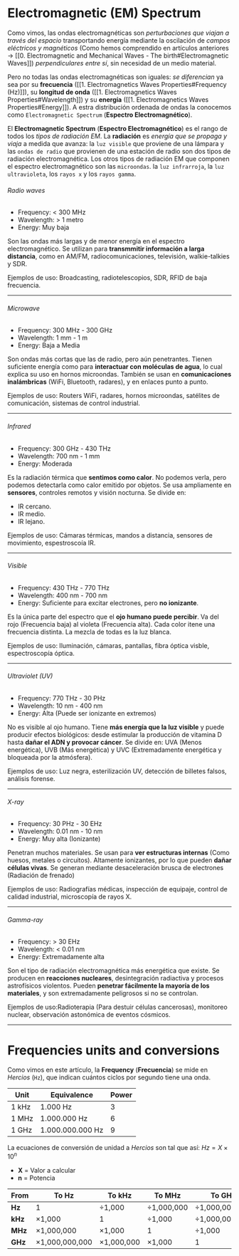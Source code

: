 # Electromagnetic (EM) Spectrum

Como vimos, las ondas electromagnéticas son *perturbaciones que viajan a través del espacio* transportando energía mediante la oscilación de *campos eléctricos y magnéticos* (Como hemos comprendido en artículos anteriores -> [[0. Electromagnetic and Mechanical Waves - The birth#Electromagnetic Waves]]) *perpendiculares entre sí*, sin necesidad de un medio material.

Pero no todas las ondas electromagnéticas son iguales: *se diferencian* ya sea por su **frecuencia** ([[1. Electromagnetics Waves Properties#Frequency (Hz)]]), su **longitud de onda** ([[1. Electromagnetics Waves Properties#Wavelength]]) y su **energía** ([[1. Electromagnetics Waves Properties#Energy]]). A estra distribución ordenada de ondas la conocemos como `Electromagnetic Spectrum` (**Espectro Electromagnético**).

El **Electromagnetic Spectrum** (**Espectro Electromagnético**) es el rango de todos los *tipos de radiación EM*. La **radiación** es *energía que se propaga y viaja* a medida que avanza: la `luz visible` que proviene de una lámpara y las `ondas de radio` que provienen de una estación de radio son dos tipos de radiación electromagnética. Los otros tipos de radiación EM que componen el espectro electromagnético son las `microondas`. la `luz infrarroja`, la `luz ultravioleta`, los `rayos x` y los `rayos gamma`.

###### Radio waves

- Frequency: < 300 MHz
- Wavelength: > 1 metro
- Energy: Muy baja

Son las ondas más largas y de menor energía en el espectro electromagnético. Se utilizan para **transmmitir información a larga distancia**, como en AM/FM, radiocomunicaciones, televisión, walkie-talkies y SDR.

Ejemplos de uso: Broadcasting, radiotelescopios, SDR, RFID de baja frecuencia.

----
###### Microwave

- Frequency: 300 MHz - 300 GHz
- Wavelength: 1 mm - 1 m
- Energy: Baja a Media

 Son ondas más cortas que las de radio, pero aún penetrantes. Tienen suficiente energía como para <b style="font-weigth: bold">interactuar con moléculas de agua</b>, lo cual explica su uso en hornos microondas. También se usan en <b style="font-weigth: bold">comunicaciones inalámbricas</b> (WiFi, Bluetooth, radares), y en enlaces punto a punto.

Ejemplos de uso: Routers WiFi, radares, hornos microondas, satélites de comunicación, sistemas de control industrial.

---
###### Infrared

- Frequency: 300 GHz - 430 THz
- Wavelength: 700 nm - 1 mm
- Energy: Moderada
   
Es la radiación térmica que <b style="font-weigth: bold">sentimos como calor</b>. No podemos verla, pero podemos detectarla como calor emitido por objetos. Se usa ampliamente en <b style="font-weigth: bold">sensores</b>, controles remotos y visión nocturna. Se divide en: 

- IR cercano.
- IR medio.
- IR lejano.

Ejemplos de uso: Cámaras térmicas, mandos a distancia, sensores de movimiento, espestroscoía IR.

----
###### Visible

- Frequency: 430 THz - 770 THz
-  Wavelength: 400 nm - 700 nm
- Energy: Suficiente para excitar electrones, pero <b style="font-weigth: bold">no ionizante</b>.

Es la única parte del espectro que el <b style="font-weigth: bold">ojo humano puede percibir</b>. Va del rojo (Frecuencia baja) al violeta (Frecuencia alta). Cada color itene una frecuencia distinta. La mezcla de todas es la luz blanca.

Ejemplos de uso: Iluminación, cámaras, pantallas, fibra óptica visble, espectroscopía óptica.

---
###### Ultraviolet (UV)

-  Frequency: 770 THz - 30 PHz
- Wavelength: 10 nm - 400 nm
- Energy: Alta (Puede ser ionizante en extremos)
  
No es visible al ojo humano. Tiene <b style="font-weigth: bold">más energía que la luz visible</b> y puede producir efectos biológicos: desde estimular la producción de vitamina D hasta <b style="font-weigth: bold">dañar el ADN y provocar cáncer</b>. Se divide en: UVA (Menos energética), UVB (Más energética) y UVC (Extremadamente energética y bloqueada por la atmósfera).

Ejemplos de uso: Luz negra, esterilización UV, detección de billetes falsos, análisis forense.

---
###### X-ray
 
- Frequency: 30 PHz - 30 EHz
- Wavelength: 0.01 nm - 10 nm
- Energy: Muy alta (Ionizante)

Penetran muchos materiales. Se usan para <b style="font-weigth: bold">ver estructuras internas</b> (Como huesos, metales o circuitos). Altamente ionizantes, por lo que pueden <b style="font-weigth: bold">dañar células vivas</b>. Se generan mediante desaceleración brusca de electrones (Radiación de frenado)

Ejemplos de uso: Radiografías médicas, inspección de equipaje, control de calidad industrial, microscopía de rayos X.

---
###### Gamma-ray
 
- Frequency: > 30 EHz
- Wavelength: < 0.01 nm
- Energy: Extremadamente alta

Son el tipo de radiación electromagnética más energética que existe. Se producen en **reacciones nucleares**, desintegración radiactiva y procesos astrofísicos violentos. Pueden **penetrar fácilmente la mayoría de los materiales**, y son extremadamente peligrosos si no se controlan.

Ejemplos de uso:Radioterapia (Para destuir células cancerosas), monitoreo nuclear, observación astonómica de eventos cósmicos. 

----
# Frequencies units and conversions

Como vimos en este artículo, la **Frequency** (**Frecuencia**) se mide en *Hercios* (`Hz`), que indican cuántos ciclos por segundo tiene una onda.

| Unit  | Equivalence      | Power |
| ----- | ---------------- | ----- |
| 1 kHz | 1.000 Hz         | 3     |
| 1 MHz | 1.000.000 Hz     | 6     |
| 1 GHz | 1.000.000.000 Hz | 9     |

La ecuaciones de conversión de unidad a *Hercios* son tal que así: $Hz = X \times 10^n$

- **X** = Valor a calcular
- **n** = Potencia

| From    | To Hz          | To kHz     | To MHz     | To GHz         |
| ------- | -------------- | ---------- | ---------- | -------------- |
| **Hz**  | 1              | ÷1,000     | ÷1,000,000 | ÷1,000,000,000 |
| **kHz** | ×1,000         | 1          | ÷1,000     | ÷1,000,000     |
| **MHz** | ×1,000,000     | ×1,000     | 1          | ÷1,000         |
| **GHz** | ×1,000,000,000 | ×1,000,000 | ×1,000     | 1              |




